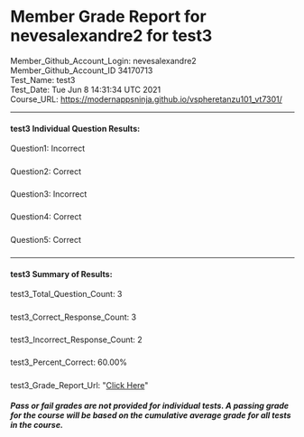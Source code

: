 # Member Grade Report for nevesalexandre2 for test3  
   
Member_Github_Account_Login: nevesalexandre2  
Member_Github_Account_ID 34170713  
Test_Name: test3  
Test_Date: Tue Jun  8 14:31:34 UTC 2021  
Course_URL: https://modernappsninja.github.io/vspheretanzu101_vt7301/  
   
---  
#### test3 Individual Question Results:  
Question1: Incorrect  
#####  
Question2: Correct  
#####  
Question3: Incorrect  
#####  
Question4: Correct  
#####  
Question5: Correct  
#####  
---  
#### test3 Summary of Results:  
test3_Total_Question_Count: 3  
#####  
test3_Correct_Response_Count: 3  
#####  
test3_Incorrect_Response_Count: 2  
#####  
test3_Percent_Correct: 60.00%  
#####  
test3_Grade_Report_Url: "[Click Here](https://github.com/modernappsninjas/nevesalexandre2/blob/main/static/userdata/courses/vspheretanzu101_vt7301/grade_report.pr1028.test3.md)"
##### Pass or fail grades are not provided for individual tests. A passing grade for the course will be based on the cumulative average grade for all tests in the course.  
